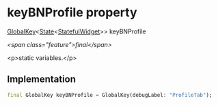 


# keyBNProfile property







[GlobalKey](https:api.flutter.dev/flutter/widgets/GlobalKey-class.html)&lt;[State](https:api.flutter.dev/flutter/widgets/State-class.html)&lt;[StatefulWidget](https:api.flutter.dev/flutter/widgets/StatefulWidget-class.html)\>\> keyBNProfile
  
_\<span class="feature"\>final\</span\>_



\<p\>static variables.\</p\>



## Implementation

```dart
final GlobalKey keyBNProfile = GlobalKey(debugLabel: "ProfileTab");
```







